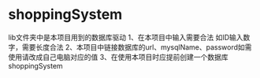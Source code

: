 # shoppingSystem
lib文件夹中是本项目用到的数据库驱动
1、在本项目中输入需要合法
    如ID输入数字，需要长度合法
2、本项目中链接数据库的url、mysqlName、password如需使用请改成自己电脑对应的值
3、在使用本项目时应提前创建一个数据库shoppingSystem
